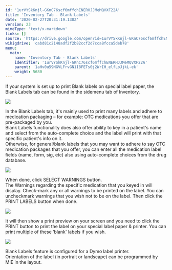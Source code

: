 ```yaml
---
id: '1urVYSkKnjl-GKnC76scf6mffchENERHJJMeMQVXF22A'
title: 'Inventory Tab - Blank Labels'
date: '2020-02-27T20:31:19.130Z'
version: 23
mimeType: 'text/x-markdown'
links: []
source: 'https://drive.google.com/open?id=1urVYSkKnjl-GKnC76scf6mffchENERHJJMeMQVXF22A'
wikigdrive: 'cabd81c2148adf2f2b82ccf2d7cca8fcca5deb78'
menu:
  main:
    name: 'Inventory Tab - Blank Labels'
    identifier: '1urVYSkKnjl-GKnC76scf6mffchENERHJJMeMQVXF22A'
    parent: '1aHv0u59NGVLFrvGN1I8FETs0j2WrIH_elfLoJjkL-ek'
    weight: 5680
---
```

If your system is set up to print Blank labels on special label paper, the Blank Labels tab can be found in the sidemenu tab of Inventory.
  
![](../inventory-tab-blank-labels.assets/100002010000042A000001A4052BDD5BE799977B.png)  

In the Blank Labels tab, it's mainly used to print many labels and adhere to medication packaging – for example: OTC medications you offer that are pre-packaged by you.  
Blank Labels functionality does also offer ability to key in a patient's name and select from the auto-complete choice and the label will print with that specific patient's info on it.  
Otherwise, for general/blank labels that you may want to adhere to say OTC medication packages that you offer, you can enter all the medication label fields (name, form, sig, etc) also using auto-complete choices from the drug database.
  
![](../inventory-tab-blank-labels.assets/10000201000002FE000001458CF708383202918E.png)  

When done, click SELECT WARNINGS button.  
The Warnings regarding the specific medication that you keyed in will display. Check-mark any or all warnings to be printed on the label. You can uncheckmark warnings that you wish not to be on the label. Then click the PRINT LABELS button when done.
  
![](../inventory-tab-blank-labels.assets/10000201000004180000009EAD7E9FBC4CA2D4DA.png)  

It will then show a print preview on your screen and you need to click the PRINT button to print the label on your special label paper & printer. You can print multiple of these ‘blank' labels if you wish.
  
![](../inventory-tab-blank-labels.assets/1000020100000353000000F78943A57F69997DF4.png)  

Blank Labels feature is configured for a Dymo label printer.  
Orientation of the label (in portrait or landscape) can be programmed by MIE in the layout.
